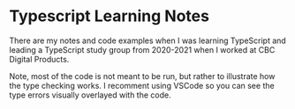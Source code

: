 # Typescript Learning Notes
There are my notes and code examples when I was learning TypeScript and leading a TypeScript study group from 2020-2021 when I worked at CBC Digital Products.

Note, most of the code is not meant to be run, but rather to illustrate how the type checking works. I recomment using VSCode so you can see the type errors visually overlayed with the code. 
